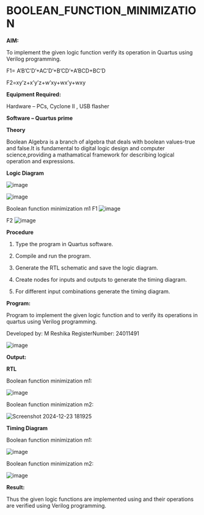 # BOOLEAN_FUNCTION_MINIMIZATION

**AIM:**

To implement the given logic function verify its operation in Quartus using Verilog programming.

F1= A’B’C’D’+AC’D’+B’CD’+A’BCD+BC’D 

F2=xy’z+x’y’z+w’xy+wx’y+wxy

**Equipment Required:**

Hardware – PCs, Cyclone II , USB flasher

**Software – Quartus prime**

**Theory**

Boolean Algebra is a branch of algebra that deals with boolean values-true and false.It is
fundamental to digital logic design and computer science,providing a mathamatical
framework for describing logical operation and expressions.

**Logic Diagram**

![image](https://github.com/user-attachments/assets/2a488c7b-a516-4c67-98b1-c7b08ebccaa7)

![image](https://github.com/user-attachments/assets/06ecfc84-a6de-47e9-9b96-c438b38321bb)

Boolean function minimization m1
F1
![image](https://github.com/user-attachments/assets/7187d16f-da44-43dc-9333-fcb2c0292948)

 F2
 ![image](https://github.com/user-attachments/assets/f08292f0-ee59-479b-8fdf-3bb85502ed0c)


**Procedure**

1.	Type the program in Quartus software.

2.	Compile and run the program.

3.	Generate the RTL schematic and save the logic diagram.

4.	Create nodes for inputs and outputs to generate the timing diagram.

5.	For different input combinations generate the timing diagram.


**Program:**

Program to implement the given logic function and to verify its operations in quartus using Verilog programming. 

Developed by: M Reshika RegisterNumber: 24011491

![image](https://github.com/user-attachments/assets/9067a303-1162-40f3-ab2d-342d843df535)

**Output:**

**RTL**

Boolean function minimization m1:

![image](https://github.com/user-attachments/assets/950f37eb-78ad-405e-968e-048f7e2dd018)

Boolean function minimization m2:

 ![Screenshot 2024-12-23 181925](https://github.com/user-attachments/assets/618bae77-3aba-4369-af53-150a25047732)


**Timing Diagram**

Boolean function minimization m1:

![image](https://github.com/user-attachments/assets/868af46b-a4c1-4faf-a927-c290a6ecb79c)

Boolean function minimization m2:

![image](https://github.com/user-attachments/assets/556cbca6-b4b9-4b2f-a635-7f6c6c730084)


**Result:**

Thus the given logic functions are implemented using and their operations are verified using Verilog programming.

